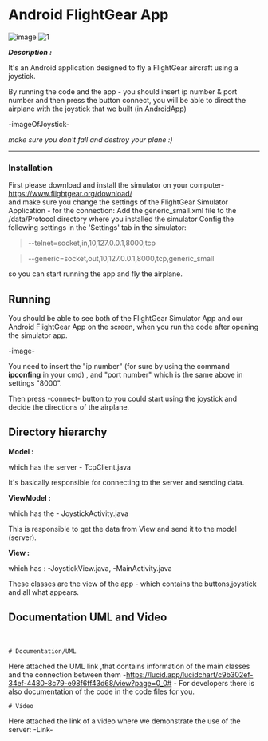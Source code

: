 # Android FlightGear App
![image](https://user-images.githubusercontent.com/60241230/123306182-a3001880-d529-11eb-99d4-b7f6da4bf85c.png)
![1](https://user-images.githubusercontent.com/60241230/123306299-c925b880-d529-11eb-8d63-fe87072e3ba2.jpg)



***Description :***

It's an Android application designed to fly a FlightGear aircraft using a joystick.


By running the code and the app - you should insert ip number & port number and then press the button connect,
you will be able to direct the airplane with the joystick that we built (in AndroidApp) 

-imageOfJoystick-

*make sure you don't fall and destroy your plane :)*

___________________________________________________________________________________________________________________________________
### Installation 
First please download and install the simulator on your computer- https://www.flightgear.org/download/   
and make sure you change the settings of the FlightGear Simulator Application - 
for the connection:
Add the generic_small.xml file to the /data/Protocol directory where you installed the simulator Config the following settings in the 'Settings' tab in the simulator:

> --telnet=socket,in,10,127.0.0.1,8000,tcp 

> --generic=socket,out,10,127.0.0.1,8000,tcp,generic_small 

so you can start running the app and fly the airplane.

## Running
You should be able to see both of the FlightGear Simulator App and our Android FlightGear App on the screen, when you run the code after opening the simulator app.

-image-

You need to insert the "ip number" (for sure by using the command **ipconfing** in your cmd) , and "port number" which is the same above in settings "8000".

Then press -connect- button to you could start using the joystick and decide the directions of the airplane.

## Directory hierarchy
**Model :** 

which has the server - TcpClient.java

It's basically responsible for connecting to the server and sending data.

**ViewModel :** 

which has the - JoystickActivity.java 

This is responsible to get the data from View and send it to the model (server).

**View :** 

which has : -JoystickView.java, -MainActivity.java

These classes are the view of the app - which contains the buttons,joystick and all what appears.

## Documentation UML and Video

<br>


    # Documentation/UML
Here attached the UML link ,that contains information of the main classes and the connection between them -https://lucid.app/lucidchart/c9b302ef-34ef-4480-8c79-e98f6ff43d68/view?page=0_0# -
For developers there is also documentation of the code in the code files for you.

    # Video
Here attached the link of a video where we demonstrate the use of the server:  -Link-
